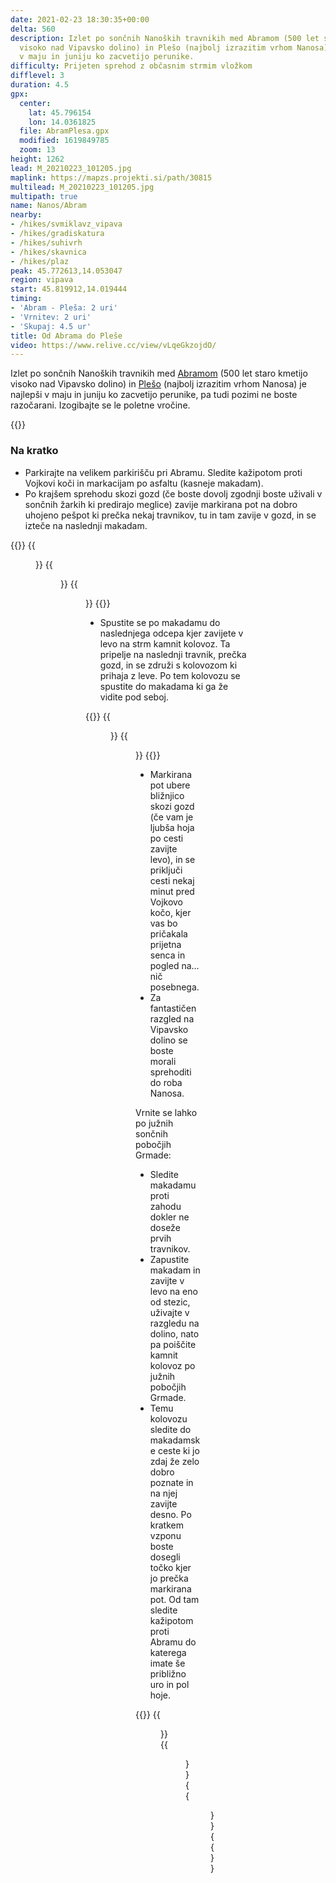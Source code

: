 ```yaml
---
date: 2021-02-23 18:30:35+00:00
delta: 560
description: Izlet po sončnih Nanoških travnikih med Abramom (500 let staro kmetijo
  visoko nad Vipavsko dolino) in Plešo (najbolj izrazitim vrhom Nanosa) je najlepši
  v maju in juniju ko zacvetijo perunike.
difficulty: Prijeten sprehod z občasnim strmim vložkom
difflevel: 3
duration: 4.5
gpx:
  center:
    lat: 45.796154
    lon: 14.0361825
  file: AbramPlesa.gpx
  modified: 1619849785
  zoom: 13
height: 1262
lead: M_20210223_101205.jpg
maplink: https://mapzs.projekti.si/path/30815
multilead: M_20210223_101205.jpg
multipath: true
name: Nanos/Abram
nearby:
- /hikes/svmiklavz_vipava
- /hikes/gradiskatura
- /hikes/suhivrh
- /hikes/skavnica
- /hikes/plaz
peak: 45.772613,14.053047
region: vipava
start: 45.819912,14.019444
timing:
- 'Abram - Pleša: 2 uri'
- 'Vrnitev: 2 uri'
- 'Skupaj: 4.5 ur'
title: Od Abrama do Pleše
video: https://www.relive.cc/view/vLqeGkzojdO/
---
```

Izlet po sončnih Nanoških travnikih med [Abramom](https://www.abram-si.com/ANG/page.html) (500 let staro kmetijo visoko nad Vipavsko dolino) in [Plešo](../) (najbolj izrazitim vrhom Nanosa) je najlepši v maju in juniju ko zacvetijo perunike, pa tudi pozimi ne boste razočarani. Izogibajte se le poletne vročine.

{{<hike-details>}}

### Na kratko

* Parkirajte na velikem parkirišču pri Abramu. Sledite kažipotom proti Vojkovi koči in markacijam po asfaltu (kasneje makadam).
* Po krajšem sprehodu skozi gozd (če boste dovolj zgodnji boste uživali v sončnih žarkih ki predirajo meglice) zavije markirana pot na dobro uhojeno pešpot ki prečka nekaj travnikov, tu in tam zavije v gozd, in se izteče na naslednji makadam.

{{<gallery>}}
{{<figure src="M_20210223_085309.jpg">}}
{{<figure src="M_20210223_090427.jpg">}}
{{<figure src="M_20210223_091500.jpg">}}
{{</gallery>}}

* Spustite se po makadamu do naslednjega odcepa kjer zavijete v levo na strm kamnit kolovoz. Ta pripelje na naslednji travnik, prečka gozd, in se združi s kolovozom ki prihaja z leve. Po tem kolovozu se spustite do makadama ki ga že vidite pod seboj.

{{<gallery>}}
{{<figure src="M_20210223_095516.jpg">}}
{{<figure src="M_20210223_101205.jpg">}}
{{</gallery>}}

* Markirana pot ubere bližnjico skozi gozd (če vam je ljubša hoja po cesti zavijte levo), in se priključi cesti nekaj minut pred Vojkovo kočo, kjer vas bo pričakala prijetna senca in pogled na... nič posebnega.
* Za fantastičen razgled na Vipavsko dolino se boste morali sprehoditi do roba Nanosa.

Vrnite se lahko po južnih sončnih pobočjih Grmade:

* Sledite makadamu proti zahodu dokler ne doseže prvih travnikov.
* Zapustite makadam in zavijte v levo na eno od stezic, uživajte v razgledu na dolino, nato pa poiščite kamnit kolovoz po južnih pobočjih Grmade.
* Temu kolovozu sledite do makadamske ceste ki jo zdaj že zelo dobro poznate in na njej zavijte desno. Po kratkem vzponu boste dosegli točko kjer jo prečka markirana pot. Od tam sledite kažipotom proti Abramu do katerega imate še približno uro in pol hoje.

{{<gallery>}}
{{<figure src="M_20210223_111955.jpg">}}
{{<figure src="M_20210223_112115.jpg">}}
{{<figure src="M_20210223_114438.jpg">}}
{{</gallery>}}
